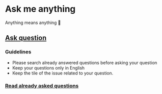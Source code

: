 # Ask me anything

Anything means anything :raised_hands:

## [Ask question](https://github.com/arshadkazmi42/ama/issues/new)

### Guidelines

- Please search already answered questions before asking your question
- Keep your questions only in English
- Keep the tile of the issue related to your question.

### [Read already asked questions](https://github.com/arshadkazmi42/ama/issues)
